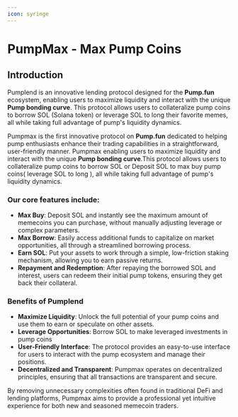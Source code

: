 ```yaml
---
icon: syringe
---
```


# PumpMax - Max Pump Coins

## Introduction

Pumplend is an innovative lending protocol designed for the **Pump.fun** ecosystem, enabling users to maximize liquidity and interact with the unique **Pump bonding curve**. This protocol allows users to collateralize pump coins to borrow SOL (Solana token) or leverage SOL to long their favorite memes, all while taking full advantage of pump's liquidity dynamics.

Pumpmax is the first innovative protocol on **Pump.fun** dedicated to helping pump enthusiasts enhance their trading capabilities in a straightforward, user-friendly manner. Pumpmax enabling users to maximize liquidity and interact with the unique **Pump bonding curve**.This protocol allows users to collateralize pump coins to borrow SOL or Deposit SOL to max buy pump coins( leverage SOL to long ), all while taking full advantage of pump's liquidity dynamics.

### Our core features include:

* **Max Buy**: Deposit SOL and instantly see the maximum amount of memecoins you can purchase, without manually adjusting leverage or complex parameters.
* **Max Borrow**: Easily access additional funds to capitalize on market opportunities, all through a streamlined borrowing process.
* **Earn SOL**: Put your assets to work through a simple, low-friction staking mechanism, allowing you to earn passive returns.
* **Repayment and Redemption**: After repaying the borrowed SOL and interest, users can redeem their initial pump tokens, ensuring they get back their collateral.

### Benefits of Pumplend

* **Maximize Liquidity**: Unlock the full potential of your pump coins and use them to earn or speculate on other assets.
* **Leverage Opportunities**: Borrow SOL to make leveraged investments in pump coins
* **User-Friendly Interface**: The protocol provides an easy-to-use interface for users to interact with the pump ecosystem and manage their positions.
* **Decentralized and Transparent**: Pumpmax operates on decentralized principles, ensuring that all transactions are transparent and secure.

By removing unnecessary complexities often found in traditional DeFi and lending platforms, Pumpmax aims to provide a professional yet intuitive experience for both new and seasoned memecoin traders.
